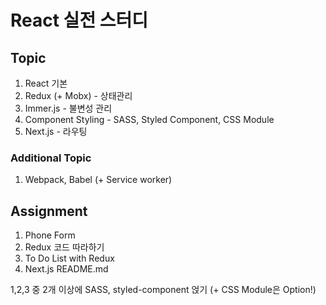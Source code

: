 # React 실전 스터디

## Topic
1. React 기본
2. Redux (+ Mobx) - 상태관리
3. Immer.js - 불변성 관리
4. Component Styling - SASS, Styled Component, CSS Module
5. Next.js - 라우팅

### Additional Topic
1. Webpack, Babel (+ Service worker)

## Assignment
1. Phone Form
2. Redux 코드 따라하기
3. To Do List with Redux
4. Next.js README.md

1,2,3 중 2개 이상에 SASS, styled-component 얹기 (+ CSS Module은 Option!)